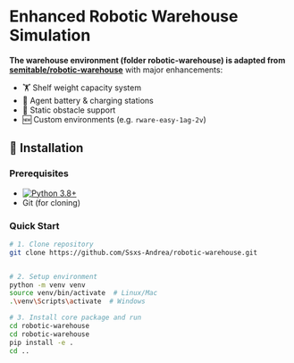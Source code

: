 # Enhanced Robotic Warehouse Simulation



**The warehouse environment (folder robotic-warehouse) is adapted from [semitable/robotic-warehouse](https://github.com/semitable/robotic-warehouse)** with major enhancements:
- 🏋️ Shelf weight capacity system
- 🔋 Agent battery & charging stations
- 🚧 Static obstacle support
- 🆕 Custom environments (e.g. `rware-easy-1ag-2v`)

## 🚀 Installation

### Prerequisites
- [![Python 3.8+](https://img.shields.io/badge/python-3.8+-blue.svg)](https://www.python.org/downloads/)
- Git (for cloning)

### Quick Start
```bash
# 1. Clone repository
git clone https://github.com/Ssxs-Andrea/robotic-warehouse.git


# 2. Setup environment
python -m venv venv
source venv/bin/activate  # Linux/Mac
.\venv\Scripts\activate  # Windows

# 3. Install core package and run
cd robotic-warehouse
cd robotic-warehouse
pip install -e .
cd ..

